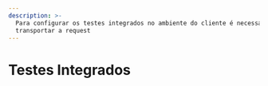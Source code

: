 ```yaml
---
description: >-
  Para configurar os testes integrados no ambiente do cliente é necessário
  transportar a request
---
```


# Testes Integrados

